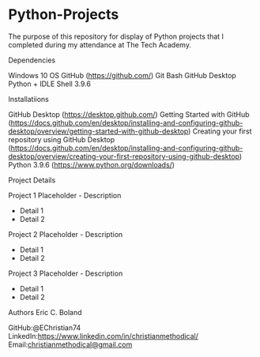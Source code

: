 # Python-Projects

The purpose of this repository for display of Python projects that I completed during my attendance at The Tech Academy.


Dependencies

Windows 10 OS
GitHub (https://github.com/)
Git Bash
GitHub Desktop
Python + IDLE Shell 3.9.6


Installatiions

GitHub Desktop (https://desktop.github.com/)
Getting Started with GitHub (https://docs.github.com/en/desktop/installing-and-configuring-github-desktop/overview/getting-started-with-github-desktop)
Creating your first repository using GitHub Desktop (https://docs.github.com/en/desktop/installing-and-configuring-github-desktop/overview/creating-your-first-repository-using-github-desktop)
Python 3.9.6 (https://www.python.org/downloads/)



Project Details


Project 1 Placeholder - Description
* Detail 1
* Detail 2

Project 2 Placeholder - Description
* Detail 1
* Detail 2

Project 3 Placeholder - Description
* Detail 1
* Detail 2





Authors Eric C. Boland

GitHub:@EChristian74
LinkedIn:https://www.linkedin.com/in/christianmethodical/
Email:christianmethodical@gmail.com


